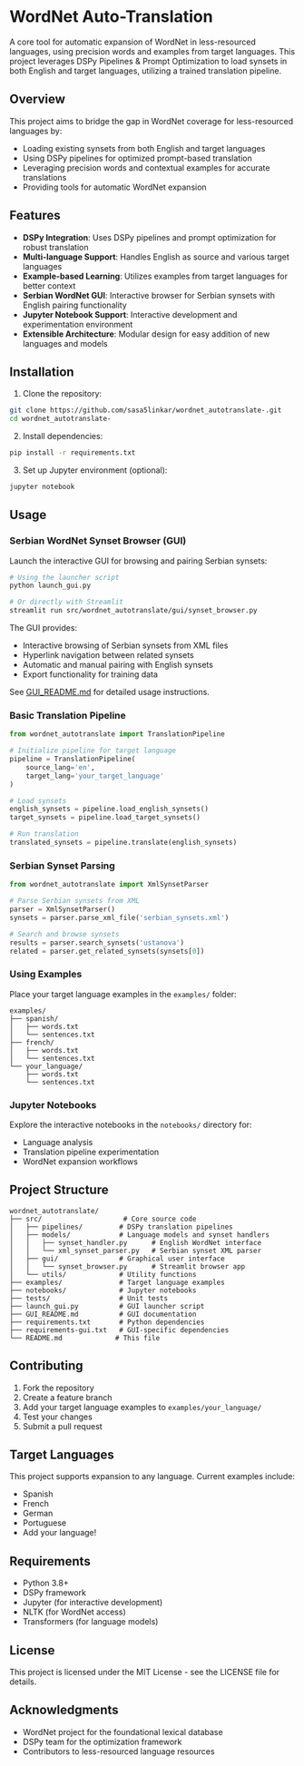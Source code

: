 # WordNet Auto-Translation

A core tool for automatic expansion of WordNet in less-resourced languages, using precision words and examples from target languages. This project leverages DSPy Pipelines & Prompt Optimization to load synsets in both English and target languages, utilizing a trained translation pipeline.

## Overview

This project aims to bridge the gap in WordNet coverage for less-resourced languages by:
- Loading existing synsets from both English and target languages
- Using DSPy pipelines for optimized prompt-based translation
- Leveraging precision words and contextual examples for accurate translations
- Providing tools for automatic WordNet expansion

## Features

- **DSPy Integration**: Uses DSPy pipelines and prompt optimization for robust translation
- **Multi-language Support**: Handles English as source and various target languages
- **Example-based Learning**: Utilizes examples from target languages for better context
- **Serbian WordNet GUI**: Interactive browser for Serbian synsets with English pairing functionality
- **Jupyter Notebook Support**: Interactive development and experimentation environment
- **Extensible Architecture**: Modular design for easy addition of new languages and models

## Installation

1. Clone the repository:
```bash
git clone https://github.com/sasa5linkar/wordnet_autotranslate-.git
cd wordnet_autotranslate-
```

2. Install dependencies:
```bash
pip install -r requirements.txt
```

3. Set up Jupyter environment (optional):
```bash
jupyter notebook
```

## Usage

### Serbian WordNet Synset Browser (GUI)

Launch the interactive GUI for browsing and pairing Serbian synsets:

```bash
# Using the launcher script
python launch_gui.py

# Or directly with Streamlit
streamlit run src/wordnet_autotranslate/gui/synset_browser.py
```

The GUI provides:
- Interactive browsing of Serbian synsets from XML files
- Hyperlink navigation between related synsets
- Automatic and manual pairing with English synsets
- Export functionality for training data

See [GUI_README.md](GUI_README.md) for detailed usage instructions.

### Basic Translation Pipeline

```python
from wordnet_autotranslate import TranslationPipeline

# Initialize pipeline for target language
pipeline = TranslationPipeline(
    source_lang='en',
    target_lang='your_target_language'
)

# Load synsets
english_synsets = pipeline.load_english_synsets()
target_synsets = pipeline.load_target_synsets()

# Run translation
translated_synsets = pipeline.translate(english_synsets)
```

### Serbian Synset Parsing

```python
from wordnet_autotranslate import XmlSynsetParser

# Parse Serbian synsets from XML
parser = XmlSynsetParser()
synsets = parser.parse_xml_file('serbian_synsets.xml')

# Search and browse synsets
results = parser.search_synsets('ustanova')
related = parser.get_related_synsets(synsets[0])
```

### Using Examples

Place your target language examples in the `examples/` folder:
```
examples/
├── spanish/
│   ├── words.txt
│   └── sentences.txt
├── french/
│   ├── words.txt
│   └── sentences.txt
└── your_language/
    ├── words.txt
    └── sentences.txt
```

### Jupyter Notebooks

Explore the interactive notebooks in the `notebooks/` directory for:
- Language analysis
- Translation pipeline experimentation
- WordNet expansion workflows

## Project Structure

```
wordnet_autotranslate/
├── src/                    # Core source code
│   ├── pipelines/         # DSPy translation pipelines
│   ├── models/            # Language models and synset handlers
│   │   ├── synset_handler.py      # English WordNet interface
│   │   └── xml_synset_parser.py   # Serbian synset XML parser
│   ├── gui/               # Graphical user interface
│   │   └── synset_browser.py      # Streamlit browser app
│   └── utils/             # Utility functions
├── examples/              # Target language examples
├── notebooks/             # Jupyter notebooks
├── tests/                 # Unit tests
├── launch_gui.py          # GUI launcher script
├── GUI_README.md          # GUI documentation
├── requirements.txt       # Python dependencies
├── requirements-gui.txt   # GUI-specific dependencies
└── README.md             # This file
```

## Contributing

1. Fork the repository
2. Create a feature branch
3. Add your target language examples to `examples/your_language/`
4. Test your changes
5. Submit a pull request

## Target Languages

This project supports expansion to any language. Current examples include:
- Spanish
- French
- German
- Portuguese
- Add your language!

## Requirements

- Python 3.8+
- DSPy framework
- Jupyter (for interactive development)
- NLTK (for WordNet access)
- Transformers (for language models)

## License

This project is licensed under the MIT License - see the LICENSE file for details.

## Acknowledgments

- WordNet project for the foundational lexical database
- DSPy team for the optimization framework
- Contributors to less-resourced language resources